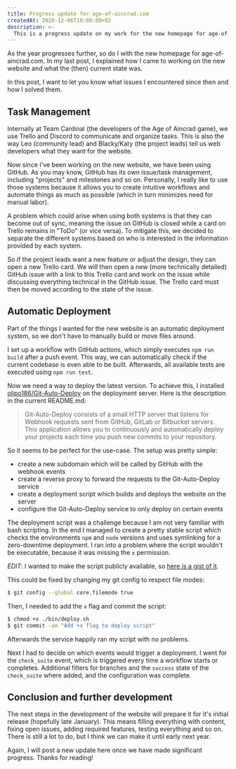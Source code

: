 ```yaml
---
title: Progress update for age-of-aincrad.com
createdAt: 2020-12-06T18:00:00+02
description: >-
  This is a progress update on my work for the new homepage for age-of-aincrad.com.
---
```


As the year progresses further, so do I with the new homepage for age-of-aincrad.com.
In my last post, I explained how I came to working on the new website and what the (then) current state was.

In this post, I want to let you know what issues I encountered since then and how I solved them.

## Task Management

Internally at Team Cardinal (the developers of the Age of Aincrad game), we use Trello and Discord to communicate and organize tasks.
This is also the way Leo (community lead) and Blacky/Katy (the project leads) tell us web developers what they want for the website.

Now since I've been working on the new website, we have been using GitHub.
As you may know, GitHub has its own issue/task management, including "projects" and milestones and so on.
Personally, I really like to use those systems because it allows you to create intuitive workflows and automate things as much as possible (which in turn minimizes need for manual labor).

A problem which could arise when using both systems is that they can become out of sync, meaning the issue on GitHub is closed while a card on Trello remains in "ToDo" (or vice versa).
To mitigate this, we decided to separate the different systems based on who is interested in the information provided by each system.

So if the project leads want a new feature or adjust the design, they can open a new Trello card.
We will then open a new (more technically detailed) GitHub issue with a link to this Trello card and work on the issue while discussing everything technical in the GitHub issue.
The Trello card must then be moved according to the state of the issue.

## Automatic Deployment

Part of the things I wanted for the new website is an automatic deployment system, so we don't have to manually build or move files around.

I set up a workflow with GitHub actions, which simply executes `npm run build` after a push event.
This way, we can automatically check if the current codebase is even able to be built.
Afterwards, all available tests are executed using `npm run test`.

Now we need a way to deploy the latest version.
To achieve this, I installed [olipo186/Git-Auto-Deploy](https://github.com/olipo186/Git-Auto-Deploy) on the deployment server.
Here is the description in the current README.md:

> Git-Auto-Deploy consists of a small HTTP server that listens for Webhook requests sent from GitHub, GitLab or Bitbucket servers. This application allows you to continuously and automatically deploy your projects each time you push new commits to your repository.

So it seems to be perfect for the use-case.
The setup was pretty simple:

- create a new subdomain which will be called by GitHub with the webhook events
- create a reverse proxy to forward the requests to the Git-Auto-Deploy service
- create a deployment script which builds and deploys the website on the server
- configure the Git-Auto-Deploy service to only deploy on certain events

The deployment script was a challenge because I am not very familiar with bash scripting.
In the end I managed to create a pretty stable script which checks the environments `npm` and `node` versions and uses symlinking for a zero-downtime deployment.
I ran into a problem where the script wouldn't be executable, because it was missing the `x` permission.

_EDIT_: I wanted to make the script publicly available, so [here is a gist of it](https://gist.github.com/ricardoboss/de05920c5296e851490743d03d1158c8).

This could be fixed by changing my git config to respect file modes:

```bash
$ git config --global core.filemode true
```

Then, I needed to add the `x` flag and commit the script:

```bash
$ chmod +x ./bin/deploy.sh
$ git commit -am "Add +x flag to deploy script"
```

Afterwards the service happily ran my script with no problems.

Next I had to decide on which events would trigger a deployment.
I went for the `check_suite` event, which is triggered every time a workflow starts or completes.
Additional filters for branches and the `success` state of the `check_suite` where added, and the configuration was complete.

## Conclusion and further development

The next steps in the development of the website will prepare it for it's initial release (hopefully late January).
This means filling everything with content, fixing open issues, adding required features, testing everything and so on.
There is still a lot to do, but I think we can make it until early next year.

Again, I will post a new update here once we have made significant progress.
Thanks for reading!
